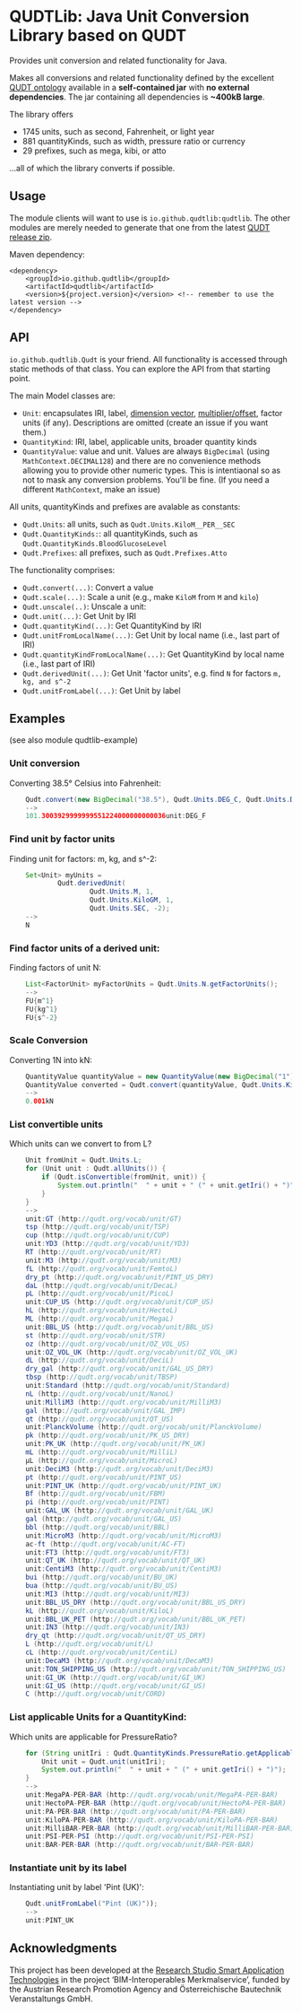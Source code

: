 # QUDTLib: Java Unit Conversion Library based on QUDT

Provides unit conversion and related functionality for Java.

Makes all conversions and related functionality defined by the excellent [QUDT ontology](https://qudt.org) available in a
**self-contained jar**  with **no external dependencies**. The jar containing all dependencies is **~400kB large**.

The library offers
* 1745 units, such as second, Fahrenheit, or light year
* 881 quantityKinds, such as width, pressure ratio or currency
* 29 prefixes, such as mega, kibi, or atto

...all of which the library converts if possible.

## Usage

The module clients will want to use is `io.github.qudtlib:qudtlib`. The other modules are merely needed to generate that one from the latest [QUDT release zip](https://github.com/qudt/qudt-public-repo/tags).

Maven dependency:
```
<dependency>
	<groupId>io.github.qudtlib</groupId>
	<artifactId>qudtlib</artifactId>
	<version>${project.version}</version> <!-- remember to use the latest version -->
</dependency>
```
## API

`io.github.qudtlib.Qudt` is your friend. All functionality is accessed through static methods of that class.
You can explore the API from that starting point.

The main Model classes are:
* `Unit`: encapsulates IRI, label, [dimension vector](https://github.com/qudt/qudt-public-repo/wiki/User-Guide-for-QUDT#3-introducing-dimension-vectors-for-si-units), [multiplier/offset](https://github.com/qudt/qudt-public-repo/wiki/User-Guide-for-QUDT#4-conversion-multipliers-in-qudt), factor units (if any). Descriptions are omitted (create an issue if you want them.)
* `QuantityKind`: IRI, label, applicable units, broader quantity kinds
* `QuantityValue`: value and unit. Values are always `BigDecimal` (using `MathContext.DECIMAL128`) and there are no convenience methods allowing you
to provide other numeric types. This is intentiaonal so as not to mask any conversion problems. You'll be fine. (If you need a different `MathContext`, make an issue)

All units, quantityKinds and prefixes are avalable as constants:
* `Qudt.Units`: all units, such as `Qudt.Units.KiloM__PER__SEC`
* `Qudt.QuantityKinds:`: all quantityKinds, such as `Qudt.QuantityKinds.BloodGlucoseLevel`
* `Qudt.Prefixes`: all prefixes, such as `Qudt.Prefixes.Atto`

The functionality comprises:
* `Qudt.convert(...)`: Convert a value
* `Qudt.scale(...)`: Scale a unit (e.g., make `KiloM` from `M` and `kilo`)
* `Qudt.unscale(..)`: Unscale a unit:
* `Qudt.unit(...)`: Get Unit by IRI
* `Qudt.quantityKind(...)`: Get QuantityKind by IRI
* `Qudt.unitFromLocalName(...)`: Get Unit by local name (i.e., last part of IRI)
* `Qudt.quantityKindFromLocalName(...)`: Get QuantityKind by local name (i.e., last part of IRI)
* `Qudt.derivedUnit(...)`: Get Unit 'factor units', e.g. find `N` for factors  `m, kg, and s^-2`
* `Qudt.unitFromLabel(...)`: Get Unit by label


## Examples
(see also module qudtlib-example)

### Unit conversion
Converting 38.5° Celsius into Fahrenheit:
```java
	Qudt.convert(new BigDecimal("38.5"), Qudt.Units.DEG_C, Qudt.Units.DEG_F));
	-->
	101.3003929999999551224000000000036unit:DEG_F
```
### Find unit by factor units
Finding unit for factors: m, kg, and s^-2:
```java
	Set<Unit> myUnits =
			Qudt.derivedUnit(
					Qudt.Units.M, 1,
					Qudt.Units.KiloGM, 1,
					Qudt.Units.SEC, -2);
	-->
	N
```
### Find factor units of a derived unit:
Finding factors of unit N:
```java
	List<FactorUnit> myFactorUnits = Qudt.Units.N.getFactorUnits();
	-->
	FU{m^1}
	FU{kg^1}
	FU{s^-2}
```
### Scale Conversion
Converting 1N into kN:
```java
	QuantityValue quantityValue = new QuantityValue(new BigDecimal("1"), Qudt.Units.N);
	QuantityValue converted = Qudt.convert(quantityValue, Qudt.Units.KiloN);
	-->
	0.001kN
```
### List convertible units
Which units can we convert to from L?
```java
	Unit fromUnit = Qudt.Units.L;
	for (Unit unit : Qudt.allUnits()) {
		if (Qudt.isConvertible(fromUnit, unit)) {
			System.out.println("  " + unit + " (" + unit.getIri() + ")");
		}
	}
	-->
	unit:GT (http://qudt.org/vocab/unit/GT)
	tsp (http://qudt.org/vocab/unit/TSP)
	cup (http://qudt.org/vocab/unit/CUP)
	unit:YD3 (http://qudt.org/vocab/unit/YD3)
	RT (http://qudt.org/vocab/unit/RT)
	unit:M3 (http://qudt.org/vocab/unit/M3)
	fL (http://qudt.org/vocab/unit/FemtoL)
	dry_pt (http://qudt.org/vocab/unit/PINT_US_DRY)
	daL (http://qudt.org/vocab/unit/DecaL)
	pL (http://qudt.org/vocab/unit/PicoL)
	unit:CUP_US (http://qudt.org/vocab/unit/CUP_US)
	hL (http://qudt.org/vocab/unit/HectoL)
	ML (http://qudt.org/vocab/unit/MegaL)
	unit:BBL_US (http://qudt.org/vocab/unit/BBL_US)
	st (http://qudt.org/vocab/unit/STR)
	oz (http://qudt.org/vocab/unit/OZ_VOL_US)
	unit:OZ_VOL_UK (http://qudt.org/vocab/unit/OZ_VOL_UK)
	dL (http://qudt.org/vocab/unit/DeciL)
	dry_gal (http://qudt.org/vocab/unit/GAL_US_DRY)
	tbsp (http://qudt.org/vocab/unit/TBSP)
	unit:Standard (http://qudt.org/vocab/unit/Standard)
	nL (http://qudt.org/vocab/unit/NanoL)
	unit:MilliM3 (http://qudt.org/vocab/unit/MilliM3)
	gal (http://qudt.org/vocab/unit/GAL_IMP)
	qt (http://qudt.org/vocab/unit/QT_US)
	unit:PlanckVolume (http://qudt.org/vocab/unit/PlanckVolume)
	pk (http://qudt.org/vocab/unit/PK_US_DRY)
	unit:PK_UK (http://qudt.org/vocab/unit/PK_UK)
	mL (http://qudt.org/vocab/unit/MilliL)
	μL (http://qudt.org/vocab/unit/MicroL)
	unit:DeciM3 (http://qudt.org/vocab/unit/DeciM3)
	pt (http://qudt.org/vocab/unit/PINT_US)
	unit:PINT_UK (http://qudt.org/vocab/unit/PINT_UK)
	Bf (http://qudt.org/vocab/unit/FBM)
	pi (http://qudt.org/vocab/unit/PINT)
	unit:GAL_UK (http://qudt.org/vocab/unit/GAL_UK)
	gal (http://qudt.org/vocab/unit/GAL_US)
	bbl (http://qudt.org/vocab/unit/BBL)
	unit:MicroM3 (http://qudt.org/vocab/unit/MicroM3)
	ac-ft (http://qudt.org/vocab/unit/AC-FT)
	unit:FT3 (http://qudt.org/vocab/unit/FT3)
	unit:QT_UK (http://qudt.org/vocab/unit/QT_UK)
	unit:CentiM3 (http://qudt.org/vocab/unit/CentiM3)
	bui (http://qudt.org/vocab/unit/BU_UK)
	bua (http://qudt.org/vocab/unit/BU_US)
	unit:MI3 (http://qudt.org/vocab/unit/MI3)
	unit:BBL_US_DRY (http://qudt.org/vocab/unit/BBL_US_DRY)
	kL (http://qudt.org/vocab/unit/KiloL)
	unit:BBL_UK_PET (http://qudt.org/vocab/unit/BBL_UK_PET)
	unit:IN3 (http://qudt.org/vocab/unit/IN3)
	dry_qt (http://qudt.org/vocab/unit/QT_US_DRY)
	L (http://qudt.org/vocab/unit/L)
	cL (http://qudt.org/vocab/unit/CentiL)
	unit:DecaM3 (http://qudt.org/vocab/unit/DecaM3)
	unit:TON_SHIPPING_US (http://qudt.org/vocab/unit/TON_SHIPPING_US)
	unit:GI_UK (http://qudt.org/vocab/unit/GI_UK)
	unit:GI_US (http://qudt.org/vocab/unit/GI_US)
	C (http://qudt.org/vocab/unit/CORD)
```

### List applicable Units for a QuantityKind:
Which units are applicable for PressureRatio?
```java
	for (String unitIri : Qudt.QuantityKinds.PressureRatio.getApplicableUnits()) {
		Unit unit = Qudt.unit(unitIri);
		System.out.println("  " + unit + " (" + unit.getIri() + ")");
	}
	-->
	unit:MegaPA-PER-BAR (http://qudt.org/vocab/unit/MegaPA-PER-BAR)
	unit:HectoPA-PER-BAR (http://qudt.org/vocab/unit/HectoPA-PER-BAR)
	unit:PA-PER-BAR (http://qudt.org/vocab/unit/PA-PER-BAR)
	unit:KiloPA-PER-BAR (http://qudt.org/vocab/unit/KiloPA-PER-BAR)
	unit:MilliBAR-PER-BAR (http://qudt.org/vocab/unit/MilliBAR-PER-BAR)
	unit:PSI-PER-PSI (http://qudt.org/vocab/unit/PSI-PER-PSI)
	unit:BAR-PER-BAR (http://qudt.org/vocab/unit/BAR-PER-BAR)
```
### Instantiate unit by its label
Instantiating unit by label 'Pint (UK)':
```java
	Qudt.unitFromLabel("Pint (UK)"));
	-->
	unit:PINT_UK
```

## Acknowledgments

This project has been developed at the [Research Studio Smart Application Technologies](https://sat.researchstudio.at) in the project ‘BIM-Interoperables Merkmalservice’, funded by the
Austrian Research Promotion Agency and Österreichische Bautechnik Veranstaltungs GmbH.
